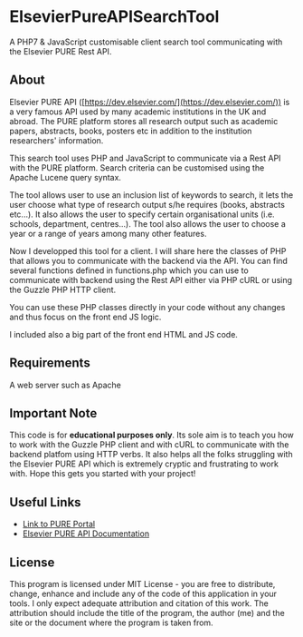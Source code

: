 # ElsevierPureAPISearchTool
A PHP7 &amp; JavaScript customisable client search tool communicating with the Elsevier PURE Rest API. 

## About
Elsevier PURE API ([https://dev.elsevier.com/](https://dev.elsevier.com/)) is a very famous API used by many academic institutions in the UK and abroad. The PURE platform stores all research output such as academic papers, abstracts, books, posters etc in addition to the institution researchers' information.

This search tool uses PHP and JavaScript to communicate via a Rest API with the PURE platform. Search criteria can be customised using the  Apache Lucene query syntax.

The tool allows user to use an inclusion list of keywords to search, it lets the user choose what type of research output s/he requires (books, abstracts etc...). It also allows the user to specify certain organisational units (i.e. schools, department, centres...). The tool also allows the user to choose a year or a range of years among many other features. 

Now I developped this tool for a client.  I will share here the classes of PHP that allows you to communicate with the backend via the API. You can find several functions defined in functions.php which you can use to communicate with backend using the Rest API either via PHP cURL or using the Guzzle PHP HTTP client.

You can use these PHP classes directly in your code without any changes and thus focus on the front end JS logic.

I included also a big part of the front end HTML and JS code.

## Requirements
A web server such as Apache

## Important Note
This code is for **educational purposes only**. Its sole aim is to teach you how to work with the Guzzle PHP client and with cURL to communicate with the backend platfom using HTTP verbs. It also helps all the folks struggling with the Elsevier PURE API which is extremely cryptic and frustrating to work with. Hope this gets you started with your project!

## Useful Links
 * [Link to PURE Portal](https://www.elsevier.com/en-gb/solutions/pure)
 * [Elsevier PURE API Documentation](https://dev.elsevier.com/)

## License
This program is licensed under MIT License - you are free to distribute, change, enhance and include any of the code of this application in your tools. I only expect adequate attribution and citation of this work. The attribution should include the title of the program, the author (me) and the site or the document where the program is taken from.
